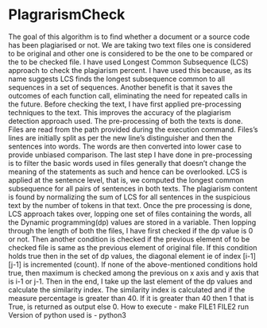 # PlagrarismCheck
The goal of this algorithm is to find whether a document or a source code has been plagiarised or not. 
We are taking two text files one is considered to be original and other one is considered to be the one to be compared or the to be checked file. 
I have used Longest Common Subsequence (LCS) approach to check the plagiarism percent.
I have used this because, as its name suggests LCS finds the longest subsequence common to all sequences in a set of sequences. 
Another benefit is that it saves the outcomes of each function call, eliminating the need for repeated calls in the future.
Before checking the text, I have first applied pre-processing techniques to the text. 
This improves the accuracy of the plagiarism detection approach used. 
The pre-processing of both the texts is done. 
Files are read from the path provided during the execution command.
Files’s lines are initially split as per the new line’s distinguisher and then the sentences into words. 
The words are then converted into lower case to provide unbiased comparison. 
The last step I have done in pre-processing is to filter the basic words used in files generally that doesn’t change the meaning of the statements as such and hence can be overlooked. 
LCS is applied at the sentence level, that is, we computed the longest common subsequence for all pairs of sentences in both texts. 
The plagiarism content is found by normalizing the sum of LCS for all sentences in the suspicious text by the number of tokens in that text. 
Once the pre processing is done, LCS approach takes over, lopping one set of files containing the words, all the Dynamic programming(dp) values are stored in a variable. 
Then lopping through the length of both the files, I have first checked if the dp value is 0 or not. 
Then another condition is checked if the previous element of to be checked file is same as the previous element of original file.
If this condition holds true then in the set of dp values, the diagonal element ie of index [i-1] [j-1] is incremented (count). 
If none of the above-mentioned conditions hold true, then maximum is checked among the previous on x axis and y axis that is i-1 or j-1. 
Then in the end, I take up the last element of the dp values and calculate the similarity index. 
The similarity index is calculated and if the measure percentage is greater than 40. 
If it is greater than 40 then 1 that is True, is returned as output else 0.
How to execute -
make FILE1 FILE2 run
Version of python used is - python3
